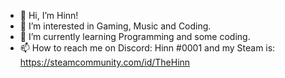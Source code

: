 - 👋 Hi, I’m Hinn!
- 👀 I’m interested in Gaming, Music and Coding.
- 🌱 I’m currently learning Programming and some coding.
- 📫 How to reach me on Discord: Hinn #0001 and my Steam is: https://steamcommunity.com/id/TheHinn

<!---
TheHinn/TheHinn is a ✨ special ✨ repository because its `README.md` (this file) appears on your GitHub profile.
You can click the Preview link to take a look at your changes.
--->
